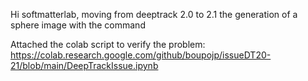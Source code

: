 Hi softmatterlab,
moving from deeptrack 2.0 to 2.1 the generation of a sphere image with the command 

Attached the colab script to verify the problem: https://colab.research.google.com/github/boupojp/issueDT20-21/blob/main/DeepTrackIssue.ipynb
